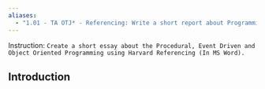 ```yaml
---
aliases:
  - "1.01 - TA OTJ* - Referencing: Write a short report about Programming Paradigms and Coding Standards"
---
```

Instruction: 
`Create a short essay about the Procedural, Event Driven and Object Oriented Programming using Harvard Referencing (In MS Word).`

## Introduction
